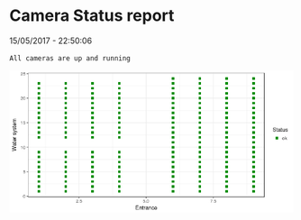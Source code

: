 Camera Status report
================
15/05/2017 - 22:50:06

    All cameras are up and running

![](camreport_files/figure-markdown_github/unnamed-chunk-2-1.png)

